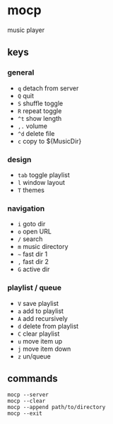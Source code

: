 # mocp

music player

## keys

### general
- `q`    detach from server
- `Q`    quit
- `S`    shuffle toggle
- `R`    repeat toggle
- `^t`   show length
- `,.`   volume
- `^d`   delete file
- `c`    copy to ${MusicDir}

### design
- `tab`  toggle playlist
- `l`    window layout
- `T`    themes

### navigation
- `i`    goto dir
- `o`    open URL
- `/`    search
- `m`    music directory
- `~`    fast dir 1
- `,`    fast dir 2
- `G`    active dir

### playlist / queue
- `V`    save playlist
- `a`    add to playlist
- `A`    add recursively
- `d`    delete from playlist
- `C`    clear playlist
- `u`    move item up
- `j`    move item down
- `z`    un/queue

## commands
```
mocp --server
mocp --clear
mocp --append path/to/directory
mocp --exit
```


